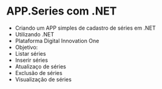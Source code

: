 # APP.Series com .NET
- Criando um APP simples de cadastro de séries em .NET
- Utilizando .NET 
- Plataforma Digital Innovation One 
- Objetivo: 
- Listar séries
- Inserir séries
- Atualizaço de séries 
- Exclusão de séries
- Visualização de séries

